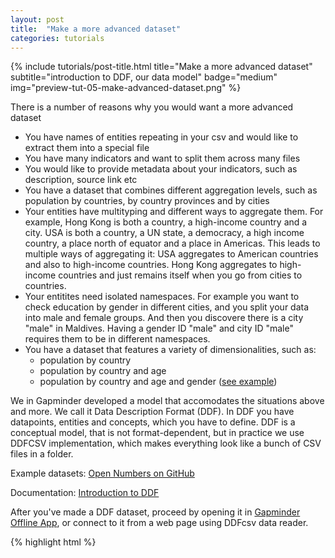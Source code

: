 ```yaml
---
layout: post
title:  "Make a more advanced dataset"
categories: tutorials
---
```


{%
  include tutorials/post-title.html
  title="Make a more advanced dataset"
  subtitle="introduction to DDF, our data model"
  badge="medium"
  img="preview-tut-05-make-advanced-dataset.png"
%}
<!--more-->

There is a number of reasons why you would want a more advanced dataset

- You have names of entities repeating in your csv and would like to extract them into a special file
- You have many indicators and want to split them across many files
- You would like to provide metadata about your indicators, such as description, source link etc
- You have a dataset that combines different aggregation levels, such as population by countries, by country provinces and by cities
- Your entities have multityping and different ways to aggregate them. For example, Hong Kong is both a country, a high-income country and a city. USA is both a country, a UN state, a democracy, a high income country, a place north of equator and a place in Americas. This leads to multiple ways of aggregating it: USA aggregates to American countries and also to high-income countries. Hong Kong aggregates to high-income countries and just remains itself when you go from cities to countries.
- Your entitites need isolated namespaces. For example you want to check education by gender in different cities, and you split your data into male and female groups. And then you discovere there is a city "male" in Maldives. Having a gender ID "male" and city ID "male" requires them to be in different namespaces.
- You have a dataset that features a variety of dimensionalities, such as:
  - population by country 
  - population by country and age 
  - population by country and age and gender ([see example](https://github.com/open-numbers/ddf--gapminder--population))
  
We in Gapminder developed a model that accomodates the situations above and more. We call it Data Description Format (DDF). In DDF you have datapoints, entities and concepts, which you have to define. DDF is a conceptual model, that is not format-dependent, but in practice we use DDFCSV implementation, which makes everything look like a bunch of CSV files in a folder.

Example datasets: [Open Numbers on GitHub](https://github.com/open-numbers)

Documentation: [Introduction to DDF](https://open-numbers.github.io/ddf.html)

After you've made a DDF dataset, proceed by opening it in [Gapminder Offline App](https://www.gapminder.org/tools-offline/), or connect to it from a web page using DDFcsv data reader.


{% highlight html %}

<link rel="stylesheet" href="//s3-eu-west-1.amazonaws.com/static.gapminderdev.org/vizabi.css">
<link rel="stylesheet" href="//s3-eu-west-1.amazonaws.com/static.gapminderdev.org/bubblechart.css">

<script src="//d3js.org/d3.v4.min.js"></script>
<script src="//s3-eu-west-1.amazonaws.com/static.gapminderdev.org/vizabi.js"></script>
<script src="//s3-eu-west-1.amazonaws.com/static.gapminderdev.org/vizabi-ddfcsv-reader.js"></script>
<script src="//s3-eu-west-1.amazonaws.com/static.gapminderdev.org/ConfigBubbleChart.js"></script>
<script src="//s3-eu-west-1.amazonaws.com/static.gapminderdev.org/bubblechart.js"></script>

<div id="placeholder" style="width:100%; height:100%;"></div>

<script>
  var ddfReader = new DDFCsvReader.getDDFCsvReaderObject()
  Vizabi.Reader.extend("ddf", ddfReader);

  ConfigBubbleChart.locale = {
    "id": "en",
    "filePath": "//s3-eu-west-1.amazonaws.com/static.gapminderdev.org/assets/translation/"
  };

  ConfigBubbleChart.data = {
    "reader": "ddf",
    "path": "//console.aws.amazon.com/s3/buckets/static.gapminderdev.org/preview/develop/data/systema_globalis/"
  };

  Vizabi("BubbleChart", document.getElementById("placeholder"), ConfigBubbleChart);
</script>

{% endhighlight %}